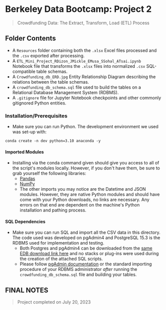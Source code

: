 # Berkeley Data Bootcamp: Project 2
> Crowdfunding Data: The Extract, Transform, Load (ETL) Process

## Folder Contents
- A `Resources` folder containing both the `.xlsx` Excel files processed and the `.csv` exported after processing.
- A `ETL_Mini_Project_RDizon_JMickle_EMusa_SSohal_ATsai.ipynb` Notebook file that transforms the `.xlsx` files into normalized `.csv` SQL-compatible table schemas.
- A `Crowdfunding_db_ERD.jpg` Entity Relationship Diagram describing the relations between the table schemas.
- A `crowdfunding_db_schema.sql` file used to build the tables on a Relational Database Management System (RDBMS).
- A `.gitignore` file for Jupyter Notebook checkpoints and other commonly gitignored Python entities.

### Installation/Prerequisites
- Make sure you can run Python. The development environment we used was set-up with:
```
conda create -n dev python=3.10 anaconda -y
```
#### Imported Modules
- Installing via the conda command given should give you access to all of the script's modules locally. However, if you don't have them, be sure to grab yourself the following libraries:
  - [Pandas](https://pandas.pydata.org/docs/getting_started/install.html)
  - [NumPy](https://numpy.org/install/)
  - The other imports you may notice are the Datetime and JSON modules. However, they are native Python modules and should have come with your Python downloads, no links are necessary. Any errors on that end are dependent on the machine's Python installation and pathing process.
 
#### SQL Dependencies
- Make sure you can run SQL and import all the CSV data in this directory. The code used was developed on pgAdmin4 and PostgreSQL 15.3 is the RDBMS used for implementation and testing.
  - Both Postgres and pgAdmin4 can be downloaded from the [same EDB download link here](https://www.enterprisedb.com/downloads/postgres-postgresql-downloads) and no stacks or plug-ins were used during the creation of the attached SQL scripts.
  - Please follow [pgAdmin documentation](https://www.pgadmin.org/docs/pgadmin4/7.4/getting_started.html) or the standard importing procedure of your RDBMS administrator *after* running the `crowdfunding_db_schema.sql` file and building your tables.

## FINAL NOTES
> Project completed on July 20, 2023
